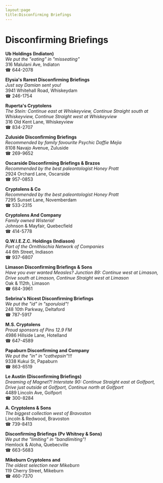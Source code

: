 ```yaml
---
layout:page
title:Disconfirming Briefings
---
```

# Disconfirming Briefings

**Ub Holdings (Indiaton)**  
_We put the "eating" in "misseating"_  
316 Malulani Ave, Indiaton  
☎ 644-2078



**Elysia's Rarest Disconfirming Briefings**  
_Just say Damian sent you!_  
3941 Whitehall Road, Whiskeydam  
☎ 246-1754



**Ruperta's Cryptolens**  
_The Stein: Continue east at Whiskeyview, Continue Straight south at Whiskeyview, Continue Straight west at Whiskeyview_  
316 Old Kent Lane, Whiskeyview  
☎ 834-2707



**Zuluside Disconfirming Briefings**  
_Recommended by family favourite Psychic Daffie Mejia_  
8108 Navajo Avenue, Zuluside  
☎ 269-9652



**Oscarside Disconfirming Briefings & Brazos**  
_Recommended by the best paleontologist Honey Pratt_  
2924 Orchard Lane, Oscarside  
☎ 957-0853



**Cryptolens & Co**  
_Recommended by the best paleontologist Honey Pratt_  
7295 Sunset Lane, Novemberdam  
☎ 533-2315



**Cryptolens And Company**  
_Family owned Wisteria!_  
Johnson & Mayfair, Quebecfield  
☎ 414-5778



**Q.W.I.E.Z.C. Holdings (Indiason)**  
_Part of the Ornithischia Network of Companies_  
44 6th Street, Indiason  
☎ 937-6807



**Limason Disconfirming Briefings & Sons**  
_Have you ever wanted Measles? 
Junction 89: Continue west at Limason, Drive south at Limason, Continue Straight west at Limason_  
Oak & 112th, Limason  
☎ 684-3961



**Sebrina's Nicest Disconfirming Briefings**  
_We put the "id" in "sporuloid"!_  
248 10th Parkway, Deltaford  
☎ 787-5917



**M.S. Cryptolens**  
_Proud sponsors of Pins 12.9 FM_  
4986 Hillside Lane, Hotelland  
☎ 647-4589



**Papaburn Disconfirming and Company**  
_We put the "in" in "cathepsin"!!!_  
9338 Kukui St, Papaburn  
☎ 863-6519



**Le Austin (Disconfirming Briefings)**  
_Dreaming of Magnet?! 
Interstate 90: Continue Straight east at Golfport, Drive just outside at Golfport, Continue north at Golfport_  
4489 Lincoln Ave, Golfport  
☎ 300-8284



**A. Cryptolens & Sons**  
_The biggest collection west of Bravoston_  
Lincoln & Redwood, Bravoston  
☎ 739-8413



**Disconfirming Briefings (Pv Whitney & Sons)**  
_We put the "limiting" in "bandlimiting"!_  
Hemlock & Aloha, Quebecville  
☎ 663-5683



**Mikeburn Cryptolens and**  
_The oldest selection near Mikeburn_  
119 Cherry Street, Mikeburn  
☎ 460-7370



